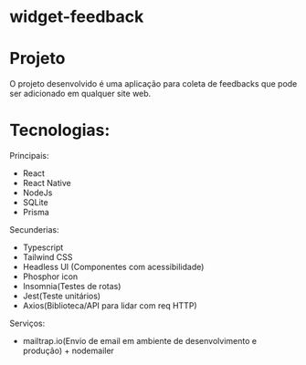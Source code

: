 # widget-feedback

# Projeto
O projeto desenvolvido é uma aplicação para coleta de feedbacks que pode ser adicionado em qualquer site web.

# Tecnologias:

Principais:

* React
* React Native
* NodeJs
* SQLite
* Prisma

Secunderias:

* Typescript
* Tailwind CSS
* Headless UI (Componentes com acessibilidade)
* Phosphor icon
* Insomnia(Testes de rotas)
* Jest(Teste unitários)
* Axios(Biblioteca/API para lidar com req HTTP)

Serviços:

* mailtrap.io(Envio de email em ambiente de desenvolvimento e produção) + nodemailer
